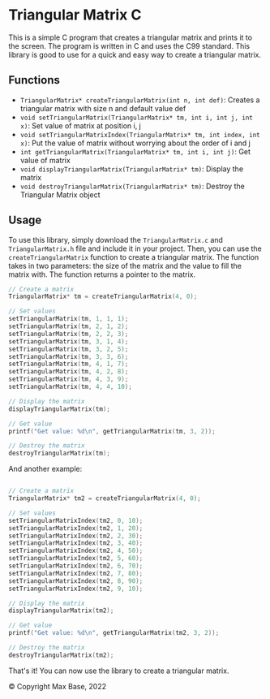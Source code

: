 # Triangular Matrix C

This is a simple C program that creates a triangular matrix and prints it to the screen. The program is written in C and uses the C99 standard. This library is good to use for a quick and easy way to create a triangular matrix.

## Functions

- `TriangularMatrix* createTriangularMatrix(int n, int def)`: Creates a triangular matrix with size n and default value def
- `void setTriangularMatrix(TriangularMatrix* tm, int i, int j, int x)`: Set value of matrix at position i, j
- `void setTriangularMatrixIndex(TriangularMatrix* tm, int index, int x)`: Put the value of matrix without worrying about the order of i and j
- `int getTriangularMatrix(TriangularMatrix* tm, int i, int j)`: Get value of matrix
- `void displayTriangularMatrix(TriangularMatrix* tm)`: Display the matrix
- `void destroyTriangularMatrix(TriangularMatrix* tm)`: Destroy the Triangular Matrix object

## Usage

To use this library, simply download the `TriangularMatrix.c` and `TriangularMatrix.h` file and include it in your project. Then, you can use the `createTriangularMatrix` function to create a triangular matrix. The function takes in two parameters: the size of the matrix and the value to fill the matrix with. The function returns a pointer to the matrix.

```c
// Create a matrix
TriangularMatrix* tm = createTriangularMatrix(4, 0);

// Set values
setTriangularMatrix(tm, 1, 1, 1);
setTriangularMatrix(tm, 2, 1, 2);
setTriangularMatrix(tm, 2, 2, 3);
setTriangularMatrix(tm, 3, 1, 4);
setTriangularMatrix(tm, 3, 2, 5);
setTriangularMatrix(tm, 3, 3, 6);
setTriangularMatrix(tm, 4, 1, 7);
setTriangularMatrix(tm, 4, 2, 8);
setTriangularMatrix(tm, 4, 3, 9);
setTriangularMatrix(tm, 4, 4, 10);

// Display the matrix
displayTriangularMatrix(tm);

// Get value
printf("Get value: %d\n", getTriangularMatrix(tm, 3, 2));

// Destroy the matrix
destroyTriangularMatrix(tm);
```

And another example:

```c

// Create a matrix
TriangularMatrix* tm2 = createTriangularMatrix(4, 0);

// Set values
setTriangularMatrixIndex(tm2, 0, 10);
setTriangularMatrixIndex(tm2, 1, 20);
setTriangularMatrixIndex(tm2, 2, 30);
setTriangularMatrixIndex(tm2, 3, 40);
setTriangularMatrixIndex(tm2, 4, 50);
setTriangularMatrixIndex(tm2, 5, 60);
setTriangularMatrixIndex(tm2, 6, 70);
setTriangularMatrixIndex(tm2, 7, 80);
setTriangularMatrixIndex(tm2, 8, 90);
setTriangularMatrixIndex(tm2, 9, 10);

// Display the matrix
displayTriangularMatrix(tm2);

// Get value
printf("Get value: %d\n", getTriangularMatrix(tm2, 3, 2));

// Destroy the matrix
destroyTriangularMatrix(tm2);
```

That's it! You can now use the library to create a triangular matrix.

© Copyright Max Base, 2022
